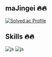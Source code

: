 ## maJingei 🔥🔥
[![Solved.ac Profile](http://mazassumnida.wtf/api/generate_badge?boj=asdsa112)](https://solved.ac/asdsa112)<br/>

## Skills 🔥🔥
![js](https://img.shields.io/badge/C-00599C?style=for-the-badge&logo=c&logoColor=white)
![js](https://img.shields.io/badge/C%2B%2B-00599C?style=for-the-badge&logo=c%2B%2B&logoColor=white)
